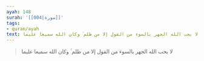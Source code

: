 ```yaml
---
ayah: 148
surah: '[[004|سورة]]'
tags:
- quran/ayah
text: لا يحب الله الجهر بالسوء من القول إلا من ظلم ۚ وكان الله سميعا عليما
---
```

> لا يحب الله الجهر بالسوء من القول إلا من ظلم ۚ وكان الله سميعا عليما

